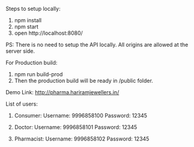 Steps to setup locally:

1. npm install
2. npm start
3. open http://localhost:8080/

PS: There is no need to setup the API locally. All origins are allowed at the server side.

For Production build:
1. npm run build-prod
2. Then the production build will be ready in /public folder.

Demo Link: http://pharma.hariramjewellers.in/

List of users:

1. Consumer:
  Username: 9996858100
  Password: 12345
  
2. Doctor:
  Username: 9996858101
  Password: 12345

3. Pharmacist:
  Username: 9996858102
  Password: 12345

